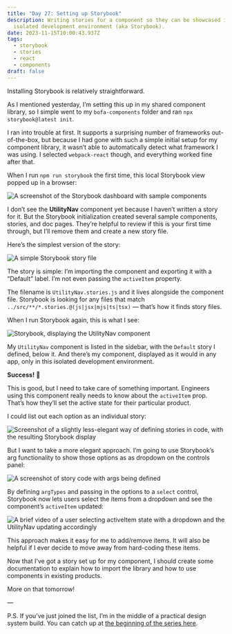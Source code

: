 ```yaml
---
title: "Day 27: Setting up Storybook"
description: Writing stories for a component so they can be showcased in an
  isolated development environment (aka Storybook).
date: 2023-11-15T10:00:43.937Z
tags:
  - storybook
  - stories
  - react
  - components
draft: false
---
```

Installing Storybook is relatively straightforward.

As I mentioned yesterday, I’m setting this up in my shared component library, so I simple went to my `bofa-components` folder and ran `npx storybook@latest init`.

I ran into trouble at first. It supports a surprising number of frameworks out-of-the-box, but because I had gone with such a simple initial setup for my component library, it wasn’t able to automatically detect what framework I was using.  I selected `webpack-react` though, and everything worked fine after that.

When I run `npm run storybook` the first time, this local Storybook view popped up in a browser:

![A screenshot of the Storybook dashboard with sample components](/assets/i/post-bofa-27-1.png)

I don’t see the **UtilityNav** component yet because I haven’t written a story for it. But the Storybook initialization created several sample components, stories, and doc pages. They’re helpful to review if this is your first time through, but I’ll remove them and create a new story file.

Here’s the simplest version of the story:

![A simple Storybook story file](/assets/i/post-bofa-27-2.png)

The story is simple: I’m importing the component and exporting it with a “Default” label. I’m not even passing the `activeItem` property.

The filename is `UtilityNav.stories.js` and it lives alongside the component file. Storybook is looking for any files that match `../src/**/*.stories.@(js|jsx|mjs|ts|tsx)` — that’s how it finds story files. 

When I run Storybook again, this is what I see:

![Storybook, displaying the UtilityNav component](/assets/i/post-bofa-27-3.png)

My `UtilityNav` component is listed in the sidebar, with the `Default` story I defined, below it. And there’s my component, displayed as it would in any app, only in this isolated development environment. 

**Success!** 🎉

This is good, but I need to take care of something important. Engineers using this component really needs to know about the `activeItem` prop. That’s how they’ll set the active state for their particular product.

I could list out each option as an individual story:

![Screenshot of a slightly less-elegant way of defining stories in code, with the resulting Storybook display](/assets/i/post-bofa-27-4.png)

But I want to take a more elegant approach. I’m going to use Storybook’s arg functionality to show those options as as dropdown on the controls panel:

![A screenshot of story code with args being defined](/assets/i/post-bofa-27-5.png)

By defining `argTypes` and passing in the options to a `select` control, Storybook now lets users select the items from a dropdown and see the component’s `activeItem` updated:

![A brief video of a user selecting activeItem state with a dropdown and the UtilityNav updating accordingly](/assets/i/post-bofa-27-6.gif)

This approach makes it easy for me to add/remove items. It will also be helpful if I ever decide to move away from hard-coding these items.

Now that I’ve got a story set up for my component, I should create some documentation to explain how to import the library and how to use components in existing products.

More on that tomorrow!

—

P.S. If you’ve just joined the list, I’m in the middle of a practical design system build. You can catch up at [the beginning of the series here](https://practicaldesignsystems.com/daily/let-s-build-a-design-system/).